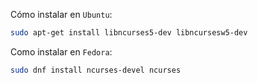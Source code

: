 Cómo instalar en `Ubuntu`:

```bash
sudo apt-get install libncurses5-dev libncursesw5-dev
```

Como instalar en `Fedora`:

```bash
sudo dnf install ncurses-devel ncurses
```